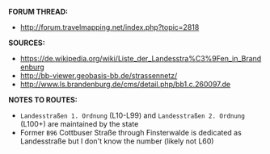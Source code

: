 ﻿**FORUM THREAD:**
- http://forum.travelmapping.net/index.php?topic=2818


**SOURCES:**
- https://de.wikipedia.org/wiki/Liste_der_Landesstra%C3%9Fen_in_Brandenburg
- http://bb-viewer.geobasis-bb.de/strassennetz/
- http://www.ls.brandenburg.de/cms/detail.php/bb1.c.260097.de


**NOTES TO ROUTES:**
- `Landesstraßen 1. Ordnung` (L10-L99) and `Landesstraßen 2. Ordnung` (L100+) are maintained by the state
- Former `B96` Cottbuser Straße through Finsterwalde is dedicated as Landesstraße but I don't know the number (likely not L60)
